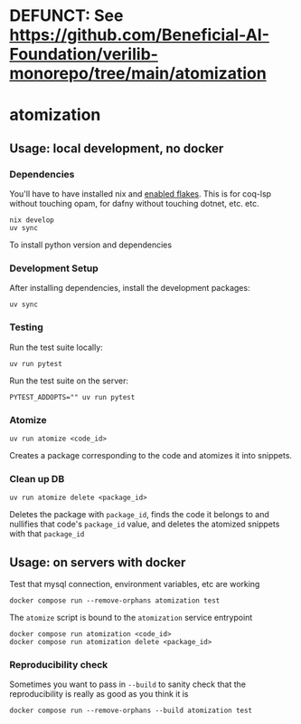 # DEFUNCT: See https://github.com/Beneficial-AI-Foundation/verilib-monorepo/tree/main/atomization

# atomization

## Usage: local development, no docker

### Dependencies

You'll have to have installed nix and [enabled flakes](https://nixos.wiki/wiki/flakes). This is for coq-lsp without touching opam, for dafny without touching dotnet, etc. etc.

```base
nix develop
uv sync
```

To install python version and dependencies

### Development Setup

After installing dependencies, install the development packages:

```base
uv sync
```

### Testing

Run the test suite locally:

```
uv run pytest
```

Run the test suite on the server:

```
PYTEST_ADDOPTS="" uv run pytest
```

### Atomize

```base
uv run atomize <code_id>
```

Creates a package corresponding to the code and atomizes it into snippets.

### Clean up DB

```base
uv run atomize delete <package_id>
```

Deletes the package with `package_id`, finds the code it belongs to and nullifies that code's `package_id` value, and deletes the atomized snippets with that `package_id`

## Usage: on servers with docker

Test that mysql connection, environment variables, etc are working

```base
docker compose run --remove-orphans atomization test
```

The `atomize` script is bound to the `atomization` service entrypoint

```base
docker compose run atomization <code_id>
docker compose run atomization delete <package_id>
```

### Reproducibility check

Sometimes you want to pass in `--build` to sanity check that the reproducibility is really as good as you think it is

```base
docker compose run --remove-orphans --build atomization test
```
